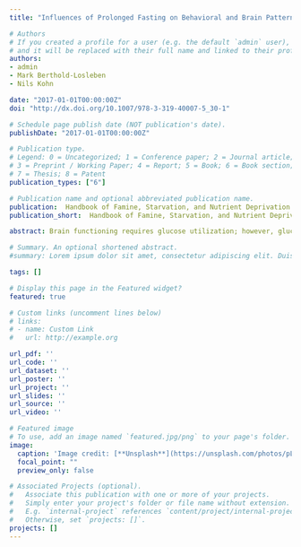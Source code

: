 ```yaml
---
title: "Influences of Prolonged Fasting on Behavioral and Brain Patterns"

# Authors
# If you created a profile for a user (e.g. the default `admin` user), write the username (folder name) here 
# and it will be replaced with their full name and linked to their profile.
authors:
- admin
- Mark Berthold-Losleben
- Nils Kohn

date: "2017-01-01T00:00:00Z"
doi: "http://dx.doi.org/10.1007/978-3-319-40007-5_30-1"

# Schedule page publish date (NOT publication's date).
publishDate: "2017-01-01T00:00:00Z"

# Publication type.
# Legend: 0 = Uncategorized; 1 = Conference paper; 2 = Journal article;
# 3 = Preprint / Working Paper; 4 = Report; 5 = Book; 6 = Book section;
# 7 = Thesis; 8 = Patent
publication_types: ["6"]

# Publication name and optional abbreviated publication name.
publication:  Handbook of Famine, Starvation, and Nutrient Deprivation
publication_short:  Handbook of Famine, Starvation, and Nutrient Deprivation

abstract: Brain functioning requires glucose utilization; however, glucose is a limited resource for the organism, by depending mainly on our food consumption. Prolonged fasting can inevitably reduce the amount of glucose necessary to maintain neuronal activities and therefore, can negatively affect cognitive processes. To date, fasting for esthetical reasons or for unhealthy habits are the common behaviors that lead to low blood glucose levels; however, their effects on brain functioning, such as memory processes, attention levels, and self-control are still poorly investigated. The present work wants to summarize some of the most recent evidences on prolonged fasting effects on brain functioning and attempts to integrate these evidences in a recent model of self-regulation. Additionally, the consequences of low blood glucose levels on neuronal activities (fMRI) are described and discussed from the practical and clinical point of view. Overall, prolonged fasting and subsequent low blood glucose levels seem to decrease self-regulation abilities and negatively affect the attentional system. These results suggest that glucose levels need to be taken in account in fMRI protocols and monitored in circumstances where brain functioning is already compromised, such as in dementia and psychiatric conditions.

# Summary. An optional shortened abstract.
#summary: Lorem ipsum dolor sit amet, consectetur adipiscing elit. Duis posuere tellus ac convallis placerat. Proin tincidunt magna sed ex sollicitudin condimentum.

tags: []

# Display this page in the Featured widget?
featured: true

# Custom links (uncomment lines below)
# links:
# - name: Custom Link
#   url: http://example.org

url_pdf: ''
url_code: ''
url_dataset: ''
url_poster: ''
url_project: ''
url_slides: ''
url_source: ''
url_video: ''

# Featured image
# To use, add an image named `featured.jpg/png` to your page's folder. 
image:
  caption: 'Image credit: [**Unsplash**](https://unsplash.com/photos/pLCdAaMFLTE)'
  focal_point: ""
  preview_only: false

# Associated Projects (optional).
#   Associate this publication with one or more of your projects.
#   Simply enter your project's folder or file name without extension.
#   E.g. `internal-project` references `content/project/internal-project/index.md`.
#   Otherwise, set `projects: []`.
projects: []
---
```

